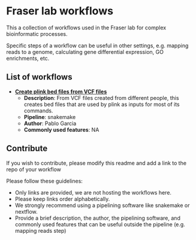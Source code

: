 # Fraser lab workflows

This a collection of workflows used in the Fraser lab for complex bioinformatic processes.

Specific steps of a workflow can be useful in other settings, e.g. mapping reads to a genome, calculating gene differential expression, GO enrichments, etc.

## List of workflows

- **[Create plink bed files from VCF files](https://github.com/pablo-gar/create_plink_bed_1000Genomes)**
	- **Description**: From VCF files created from different people, this creates bed files that are used by plink as inputs for most of its commands. 
	- **Pipeline**: snakemake
	- **Author**: Pablo Garcia
	- **Commonly used features**: NA

## Contribute

If you wish to contribute, please modify this readme and add a link to the repo of your workflow

Please follow these guidelines:

- Only links are provided, we are not hosting the workflows here.
- Please keep links order alphabetically.
- We strongly recommend using a pipelining software like snakemake or nextflow.
- Provide a brief description, the author, the pipelining software, and commonly used features that can be useful outside the pipeline (e.g. mapping reads step)
